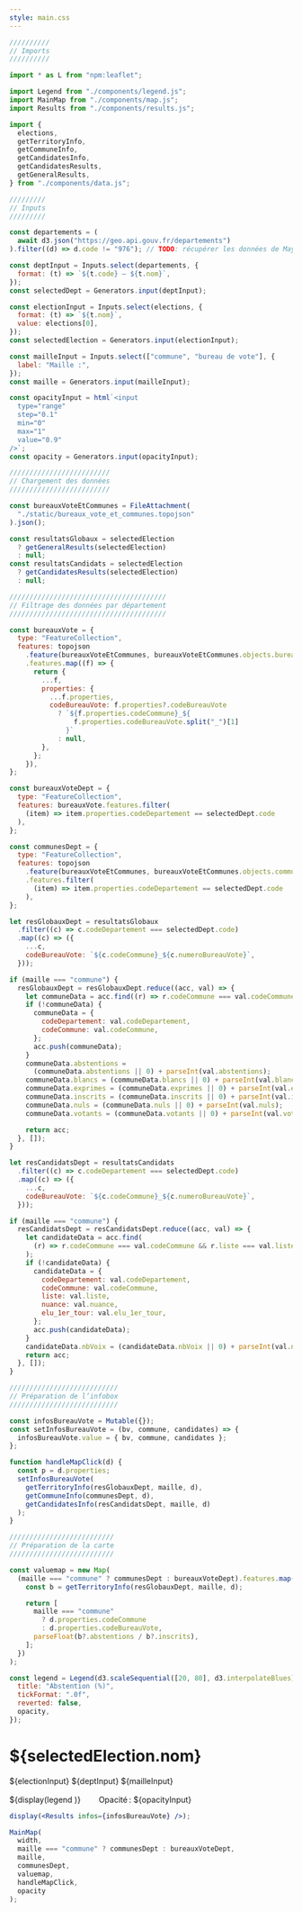 ```yaml
---
style: main.css
---
```


<link rel="preconnect" href="https://rsms.me/">
<link rel="stylesheet" href="https://rsms.me/inter/inter.css">

```js
//////////
// Imports
//////////

import * as L from "npm:leaflet";

import Legend from "./components/legend.js";
import MainMap from "./components/map.js";
import Results from "./components/results.js";

import {
  elections,
  getTerritoryInfo,
  getCommuneInfo,
  getCandidatesInfo,
  getCandidatesResults,
  getGeneralResults,
} from "./components/data.js";
```

```js
/////////
// Inputs
/////////

const departements = (
  await d3.json("https://geo.api.gouv.fr/departements")
).filter((d) => d.code != "976"); // TODO: récupérer les données de Mayotte

const deptInput = Inputs.select(departements, {
  format: (t) => `${t.code} – ${t.nom}`,
});
const selectedDept = Generators.input(deptInput);

const electionInput = Inputs.select(elections, {
  format: (t) => `${t.nom}`,
  value: elections[0],
});
const selectedElection = Generators.input(electionInput);

const mailleInput = Inputs.select(["commune", "bureau de vote"], {
  label: "Maille :",
});
const maille = Generators.input(mailleInput);

const opacityInput = html`<input
  type="range"
  step="0.1"
  min="0"
  max="1"
  value="0.9"
/>`;
const opacity = Generators.input(opacityInput);
```

```js
/////////////////////////
// Chargement des données
/////////////////////////

const bureauxVoteEtCommunes = FileAttachment(
  "./static/bureaux_vote_et_communes.topojson"
).json();

const resultatsGlobaux = selectedElection
  ? getGeneralResults(selectedElection)
  : null;
const resultatsCandidats = selectedElection
  ? getCandidatesResults(selectedElection)
  : null;
```

```js
///////////////////////////////////////
// Filtrage des données par département
///////////////////////////////////////

const bureauxVote = {
  type: "FeatureCollection",
  features: topojson
    .feature(bureauxVoteEtCommunes, bureauxVoteEtCommunes.objects.bureaux_vote)
    .features.map((f) => {
      return {
        ...f,
        properties: {
          ...f.properties,
          codeBureauVote: f.properties?.codeBureauVote
            ? `${f.properties.codeCommune}_${
                f.properties.codeBureauVote.split("_")[1]
              }`
            : null,
        },
      };
    }),
};

const bureauxVoteDept = {
  type: "FeatureCollection",
  features: bureauxVote.features.filter(
    (item) => item.properties.codeDepartement == selectedDept.code
  ),
};

const communesDept = {
  type: "FeatureCollection",
  features: topojson
    .feature(bureauxVoteEtCommunes, bureauxVoteEtCommunes.objects.communes)
    .features.filter(
      (item) => item.properties.codeDepartement == selectedDept.code
    ),
};

let resGlobauxDept = resultatsGlobaux
  .filter((c) => c.codeDepartement === selectedDept.code)
  .map((c) => ({
    ...c,
    codeBureauVote: `${c.codeCommune}_${c.numeroBureauVote}`,
  }));

if (maille === "commune") {
  resGlobauxDept = resGlobauxDept.reduce((acc, val) => {
    let communeData = acc.find((r) => r.codeCommune === val.codeCommune);
    if (!communeData) {
      communeData = {
        codeDepartement: val.codeDepartement,
        codeCommune: val.codeCommune,
      };
      acc.push(communeData);
    }
    communeData.abstentions =
      (communeData.abstentions || 0) + parseInt(val.abstentions);
    communeData.blancs = (communeData.blancs || 0) + parseInt(val.blancs);
    communeData.exprimes = (communeData.exprimes || 0) + parseInt(val.exprimes);
    communeData.inscrits = (communeData.inscrits || 0) + parseInt(val.inscrits);
    communeData.nuls = (communeData.nuls || 0) + parseInt(val.nuls);
    communeData.votants = (communeData.votants || 0) + parseInt(val.votants);

    return acc;
  }, []);
}

let resCandidatsDept = resultatsCandidats
  .filter((c) => c.codeDepartement === selectedDept.code)
  .map((c) => ({
    ...c,
    codeBureauVote: `${c.codeCommune}_${c.numeroBureauVote}`,
  }));

if (maille === "commune") {
  resCandidatsDept = resCandidatsDept.reduce((acc, val) => {
    let candidateData = acc.find(
      (r) => r.codeCommune === val.codeCommune && r.liste === val.liste
    );
    if (!candidateData) {
      candidateData = {
        codeDepartement: val.codeDepartement,
        codeCommune: val.codeCommune,
        liste: val.liste,
        nuance: val.nuance,
        elu_1er_tour: val.elu_1er_tour,
      };
      acc.push(candidateData);
    }
    candidateData.nbVoix = (candidateData.nbVoix || 0) + parseInt(val.nbVoix);
    return acc;
  }, []);
}
```

```js
///////////////////////////
// Préparation de l’infobox
///////////////////////////

const infosBureauVote = Mutable({});
const setInfosBureauVote = (bv, commune, candidates) => {
  infosBureauVote.value = { bv, commune, candidates };
};

function handleMapClick(d) {
  const p = d.properties;
  setInfosBureauVote(
    getTerritoryInfo(resGlobauxDept, maille, d),
    getCommuneInfo(communesDept, d),
    getCandidatesInfo(resCandidatsDept, maille, d)
  );
}
```

```js
//////////////////////////
// Préparation de la carte
//////////////////////////

const valuemap = new Map(
  (maille === "commune" ? communesDept : bureauxVoteDept).features.map((d) => {
    const b = getTerritoryInfo(resGlobauxDept, maille, d);

    return [
      maille === "commune"
        ? d.properties.codeCommune
        : d.properties.codeBureauVote,
      parseFloat(b?.abstentions / b?.inscrits),
    ];
  })
);

const legend = Legend(d3.scaleSequential([20, 80], d3.interpolateBlues), {
  title: "Abstention (%)",
  tickFormat: ".0f",
  reverted: false,
  opacity,
});
```

<!------------------------------------------------------------------------------------>
<!--                                     HTML                                       -->
<!------------------------------------------------------------------------------------>

# ${selectedElection.nom}

<div style="display: flex; flex-direction: row;  column-gap: 2rem; row-gap: 1rem; align-items: center; flex-wrap: wrap; margin: 1rem 0;">
${electionInput}
${deptInput}
${mailleInput}
</div>
<div class="map-container">
 <div class="card map">
    <div style="display: flex; flex-direction: row; column-gap: 2rem; align-items: center; flex-wrap: wrap">
      <div>${display(legend )}</div>
      <div>Opacité : ${opacityInput}</div>
    </div>
    <div id="map" style="flex-grow: 1">
    </div>
  </div>
  
  
  <div class="card map-info">

```jsx
display(<Results infos={infosBureauVote} />);
```

  </div>
</div>

```js
MainMap(
  width,
  maille === "commune" ? communesDept : bureauxVoteDept,
  maille,
  communesDept,
  valuemap,
  handleMapClick,
  opacity
);
```
